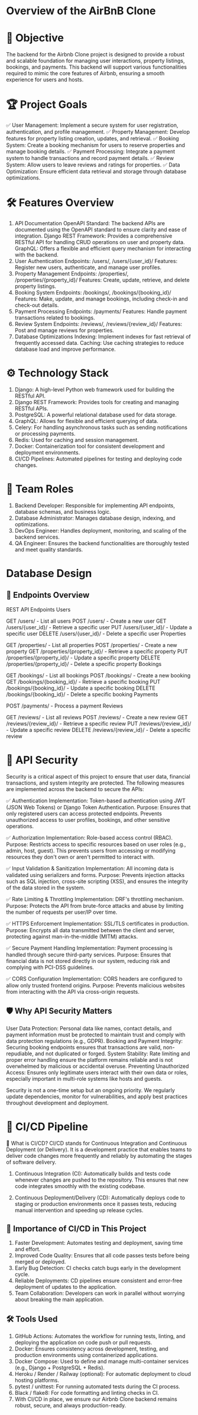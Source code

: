 # Overview of the AirBnB Clone
# 🚀 Objective
The backend for the Airbnb Clone project is designed to provide a robust and scalable foundation for managing user interactions, property listings, bookings, and payments. This backend will support various functionalities required to mimic the core features of Airbnb, ensuring a smooth experience for users and hosts.

# 🏆 Project Goals
✅ User Management: Implement a secure system for user registration, authentication, and profile management.
✅ Property Management: Develop features for property listing creation, updates, and retrieval.
✅ Booking System: Create a booking mechanism for users to reserve properties and manage booking details.
✅ Payment Processing: Integrate a payment system to handle transactions and record payment details.
✅ Review System: Allow users to leave reviews and ratings for properties.
✅ Data Optimization: Ensure efficient data retrieval and storage through database optimizations.

# 🛠️ Features Overview
1. API Documentation
OpenAPI Standard: The backend APIs are documented using the OpenAPI standard to ensure clarity and ease of integration.
Django REST Framework: Provides a comprehensive RESTful API for handling CRUD operations on user and property data.
GraphQL: Offers a flexible and efficient query mechanism for interacting with the backend.
2. User Authentication
Endpoints: /users/, /users/{user_id}/
Features: Register new users, authenticate, and manage user profiles.
3. Property Management
Endpoints: /properties/, /properties/{property_id}/
Features: Create, update, retrieve, and delete property listings.
4. Booking System
Endpoints: /bookings/, /bookings/{booking_id}/
Features: Make, update, and manage bookings, including check-in and check-out details.
5. Payment Processing
Endpoints: /payments/
Features: Handle payment transactions related to bookings.
6. Review System
Endpoints: /reviews/, /reviews/{review_id}/
Features: Post and manage reviews for properties.
7. Database Optimizations
Indexing: Implement indexes for fast retrieval of frequently accessed data.
Caching: Use caching strategies to reduce database load and improve performance.

# ⚙️ Technology Stack
1. Django: A high-level Python web framework used for building the RESTful API.
2. Django REST Framework: Provides tools for creating and managing RESTful APIs.
3. PostgreSQL: A powerful relational database used for data storage.
4. GraphQL: Allows for flexible and efficient querying of data.
5. Celery: For handling asynchronous tasks such as sending notifications or processing payments.
6. Redis: Used for caching and session management.
7. Docker: Containerization tool for consistent development and deployment environments.
8. CI/CD Pipelines: Automated pipelines for testing and deploying code changes.

# 👥 Team Roles
1. Backend Developer: Responsible for implementing API endpoints, database schemas, and business logic.
2. Database Administrator: Manages database design, indexing, and optimizations.
3. DevOps Engineer: Handles deployment, monitoring, and scaling of the backend services.
4. QA Engineer: Ensures the backend functionalities are thoroughly tested and meet quality standards.

# Database Design
## 📌 Endpoints Overview
REST API Endpoints
Users

GET /users/ - List all users
POST /users/ - Create a new user
GET /users/{user_id}/ - Retrieve a specific user
PUT /users/{user_id}/ - Update a specific user
DELETE /users/{user_id}/ - Delete a specific user
Properties

GET /properties/ - List all properties
POST /properties/ - Create a new property
GET /properties/{property_id}/ - Retrieve a specific property
PUT /properties/{property_id}/ - Update a specific property
DELETE /properties/{property_id}/ - Delete a specific property
Bookings

GET /bookings/ - List all bookings
POST /bookings/ - Create a new booking
GET /bookings/{booking_id}/ - Retrieve a specific booking
PUT /bookings/{booking_id}/ - Update a specific booking
DELETE /bookings/{booking_id}/ - Delete a specific booking
Payments

POST /payments/ - Process a payment
Reviews

GET /reviews/ - List all reviews
POST /reviews/ - Create a new review
GET /reviews/{review_id}/ - Retrieve a specific review
PUT /reviews/{review_id}/ - Update a specific review
DELETE /reviews/{review_id}/ - Delete a specific review

# 🔐 API Security
Security is a critical aspect of this project to ensure that user data, financial transactions, and system integrity are protected. The following measures are implemented across the backend to secure the APIs:

✅ Authentication
Implementation: Token-based authentication using JWT (JSON Web Tokens) or Django Token Authentication.
Purpose: Ensures that only registered users can access protected endpoints. Prevents unauthorized access to user profiles, bookings, and other sensitive operations.

✅ Authorization
Implementation: Role-based access control (RBAC).
Purpose: Restricts access to specific resources based on user roles (e.g., admin, host, guest). This prevents users from accessing or modifying resources they don't own or aren't permitted to interact with.

✅ Input Validation & Sanitization
Implementation: All incoming data is validated using serializers and forms.
Purpose: Prevents injection attacks such as SQL injection, cross-site scripting (XSS), and ensures the integrity of the data stored in the system.

✅ Rate Limiting & Throttling
Implementation: DRF's throttling mechanism.
Purpose: Protects the API from brute-force attacks and abuse by limiting the number of requests per user/IP over time.

✅ HTTPS Enforcement
Implementation: SSL/TLS certificates in production.
Purpose: Encrypts all data transmitted between the client and server, protecting against man-in-the-middle (MITM) attacks.

✅ Secure Payment Handling
Implementation: Payment processing is handled through secure third-party services.
Purpose: Ensures that financial data is not stored directly in our system, reducing risk and complying with PCI-DSS guidelines.

✅ CORS Configuration
Implementation: CORS headers are configured to allow only trusted frontend origins.
Purpose: Prevents malicious websites from interacting with the API via cross-origin requests.

## 🛡️ Why API Security Matters
User Data Protection: Personal data like names, contact details, and payment information must be protected to maintain trust and comply with data protection regulations (e.g., GDPR).
Booking and Payment Integrity: Securing booking endpoints ensures that transactions are valid, non-repudiable, and not duplicated or forged.
System Stability: Rate limiting and proper error handling ensure the platform remains reliable and is not overwhelmed by malicious or accidental overuse.
Preventing Unauthorized Access: Ensures only legitimate users interact with their own data or roles, especially important in multi-role systems like hosts and guests.

Security is not a one-time setup but an ongoing priority. We regularly update dependencies, monitor for vulnerabilities, and apply best practices throughout development and deployment.

# 🔁 CI/CD Pipeline
🧠 What is CI/CD?
CI/CD stands for Continuous Integration and Continuous Deployment (or Delivery). It is a development practice that enables teams to deliver code changes more frequently and reliably by automating the stages of software delivery.

1. Continuous Integration (CI): Automatically builds and tests code whenever changes are pushed to the repository. This ensures that new code integrates smoothly with the existing codebase.
   
2. Continuous Deployment/Delivery (CD): Automatically deploys code to staging or production environments once it passes tests, reducing manual intervention and speeding up release cycles.
## 🚀 Importance of CI/CD in This Project
1. Faster Development: Automates testing and deployment, saving time and effort.
2. Improved Code Quality: Ensures that all code passes tests before being merged or deployed.
3. Early Bug Detection: CI checks catch bugs early in the development cycle.
4. Reliable Deployments: CD pipelines ensure consistent and error-free deployment of updates to the application.
5. Team Collaboration: Developers can work in parallel without worrying about breaking the main application.
   
## 🛠️ Tools Used
1. GitHub Actions: Automates the workflow for running tests, linting, and deploying the application on code push or pull requests.
2. Docker: Ensures consistency across development, testing, and production environments using containerized applications.
3. Docker Compose: Used to define and manage multi-container services (e.g., Django + PostgreSQL + Redis).
4. Heroku / Render / Railway (optional): For automatic deployment to cloud hosting platforms.
5. pytest / unittest: For running automated tests during the CI process.
6. Black / flake8: For code formatting and linting checks in CI.
7. With CI/CD in place, we ensure our Airbnb Clone backend remains robust, secure, and always production-ready.
